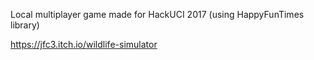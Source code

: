 Local multiplayer game made for HackUCI 2017 (using HappyFunTimes library)

https://jfc3.itch.io/wildlife-simulator
